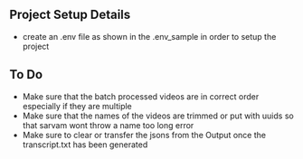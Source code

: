 ## Project Setup Details

- create an .env file as shown in the .env_sample in order to setup the project


## To Do

- Make sure that the batch processed videos are in correct order especially if they are multiple
- Make sure that the names of the videos are trimmed or put with uuids so that sarvam wont throw a name too long error
- Make sure to clear or transfer the jsons from the Output once the transcript.txt has been generated